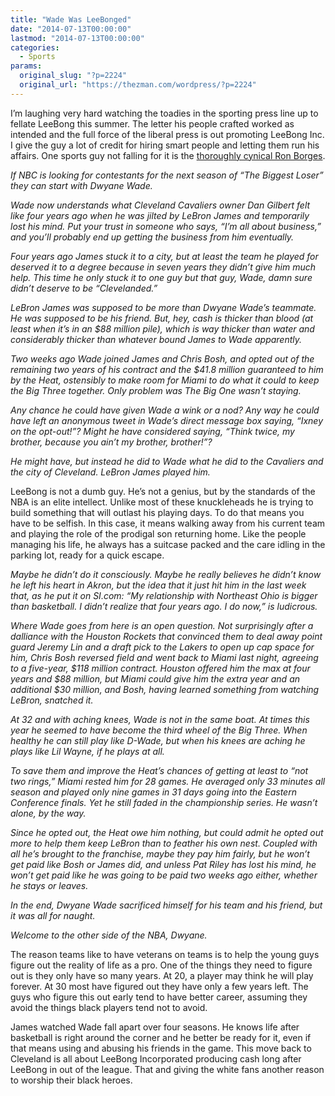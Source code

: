 ```yaml
---
title: "Wade Was LeeBonged"
date: "2014-07-13T00:00:00"
lastmod: "2014-07-13T00:00:00"
categories:
  - Sports
params:
  original_slug: "?p=2224"
  original_url: "https://thezman.com/wordpress/?p=2224"
---
```


I’m laughing very hard watching the toadies in the sporting press line
up to fellate LeeBong this summer. The letter his people crafted worked
as intended and the full force of the liberal press is out promoting
LeeBong Inc. I give the guy a lot of credit for hiring smart people and
letting them run his affairs. One sports guy not falling for it is the
<a
href="http://bostonherald.com/sports/celtics_nba/nba_coverage/2014/07/borges_dwyane_wade_fooled_by_lebron_james"
rel="noopener noreferrer" target="_blank">thoroughly cynical Ron
Borges</a>.

*If NBC is looking for contestants for the next season of “The Biggest
Loser” they can start with Dwyane Wade.*

*Wade now understands what Cleveland Cavaliers owner Dan Gilbert felt
like four years ago when he was jilted by LeBron James and temporarily
lost his mind. Put your trust in someone who says, “I’m all about
business,” and you’ll probably end up getting the business from him
eventually.*

*Four years ago James stuck it to a city, but at least the team he
played for deserved it to a degree because in seven years they didn’t
give him much help. This time he only stuck it to one guy but that guy,
Wade, damn sure didn’t deserve to be “Clevelanded.”*

*LeBron James was supposed to be more than Dwyane Wade’s teammate. He
was supposed to be his friend. But, hey, cash is thicker than blood (at
least when it’s in an $88 million pile), which is way thicker than water
and considerably thicker than whatever bound James to Wade apparently.*

*Two weeks ago Wade joined James and Chris Bosh, and opted out of the
remaining two years of his contract and the $41.8 million guaranteed to
him by the Heat, ostensibly to make room for Miami to do what it could
to keep the Big Three together. Only problem was The Big One wasn’t
staying.*

*Any chance he could have given Wade a wink or a nod? Any way he could
have left an anonymous tweet in Wade’s direct message box saying, “Ixney
on the opt-out!”? Might he have considered saying, “Think twice, my
brother, because you ain’t my brother, brother!”?*

*He might have, but instead he did to Wade what he did to the Cavaliers
and the city of Cleveland. LeBron James played him.*

LeeBong is not a dumb guy. He’s not a genius, but by the standards of
the NBA is an elite intellect. Unlike most of these knuckleheads he is
trying to build something that will outlast his playing days. To do that
means you have to be selfish. In this case, it means walking away from
his current team and playing the role of the prodigal son returning
home. Like the people managing his life, he always has a suitcase packed
and the care idling in the parking lot, ready for a quick escape.

*Maybe he didn’t do it consciously. Maybe he really believes he didn’t
know he left his heart in Akron, but the idea that it just hit him in
the last week that, as he put it on SI.com: “My relationship with
Northeast Ohio is bigger than basketball. I didn’t realize that four
years ago. I do now,” is ludicrous.*

*Where Wade goes from here is an open question. Not surprisingly after a
dalliance with the Houston Rockets that convinced them to deal away
point guard Jeremy Lin and a draft pick to the Lakers to open up cap
space for him, Chris Bosh reversed field and went back to Miami last
night, agreeing to a five-year, $118 million contract. Houston offered
him the max at four years and $88 million, but Miami could give him the
extra year and an additional $30 million, and Bosh, having learned
something from watching LeBron, snatched it.*

*At 32 and with aching knees, Wade is not in the same boat. At times
this year he seemed to have become the third wheel of the Big Three.
When healthy he can still play like D-Wade, but when his knees are
aching he plays like Lil Wayne, if he plays at all.*

*To save them and improve the Heat’s chances of getting at least to “not
two rings,” Miami rested him for 28 games. He averaged only 33 minutes
all season and played only nine games in 31 days going into the Eastern
Conference finals. Yet he still faded in the championship series. He
wasn’t alone, by the way.*

*Since he opted out, the Heat owe him nothing, but could admit he opted
out more to help them keep LeBron than to feather his own nest. Coupled
with all he’s brought to the franchise, maybe they pay him fairly, but
he won’t get paid like Bosh or James did, and unless Pat Riley has lost
his mind, he won’t get paid like he was going to be paid two weeks ago
either, whether he stays or leaves.*

*In the end, Dwyane Wade sacrificed himself for his team and his friend,
but it was all for naught.*

*Welcome to the other side of the NBA, Dwyane.*

The reason teams like to have veterans on teams is to help the young
guys figure out the reality of life as a pro. One of the things they
need to figure out is they only have so many years. At 20, a player may
think he will play forever. At 30 most have figured out they have only a
few years left. The guys who figure this out early tend to have better
career, assuming they avoid the things black players tend not to avoid.

James watched Wade fall apart over four seasons. He knows life after
basketball is right around the corner and he better be ready for it,
even if that means using and abusing his friends in the game. This move
back to Cleveland is all about LeeBong Incorporated producing cash long
after LeeBong in out of the league. That and giving the white fans
another reason to worship their black heroes.
